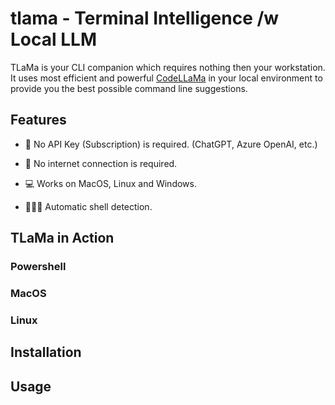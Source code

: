 # tlama - Terminal Intelligence /w Local LLM

TLaMa is your CLI companion which requires nothing then your workstation. It uses most efficient and powerful [CodeLLaMa](https://ai.meta.com/blog/code-llama-large-language-model-coding/) in your local environment to provide you the best possible command line suggestions.

## Features

- 💸 No API Key (Subscription) is required. (ChatGPT, Azure OpenAI, etc.) 

- 📡 No internet connection is required.

- 💻 Works on MacOS, Linux and Windows.

- 👩🏻‍💻 Automatic shell detection.

## TLaMa in Action

### Powershell


### MacOS


### Linux



## Installation


## Usage

